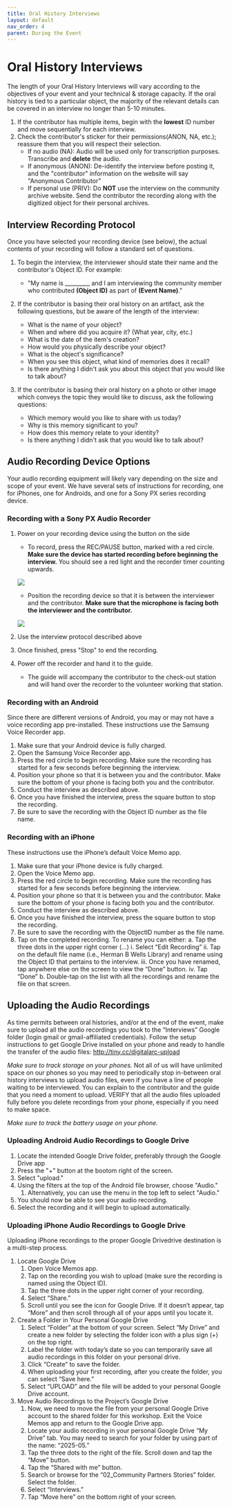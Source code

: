 ```yaml
---
title: Oral History Interviews
layout: default
nav_order: 4
parent: During the Event
---
```


# Oral History Interviews

The length of your Oral History Interviews will vary according to the objectives of your event and your technical & storage capacity. If the oral history is tied to a particular object, the majority of the relevant details can be covered in an interview no longer than 5-10 minutes. 

1. If the contributor has multiple items, begin with the **lowest** ID number and move sequentially for each interview. 
1. Check the contributor's sticker for their permissions(ANON, NA, etc.); reassure them that you will respect their selection.
	- If no audio (NA): Audio will be used only for transcription purposes. Transcribe and **delete** the audio. 
	- If anonymous (ANON): De-identify the interview before posting it, and the "contributor" information on the website will say "Anonymous Contributor"
	- If personal use (PRIV): Do **NOT** use the interview on the community archive website. Send the contributor the recording along with the digitized object for their personal archives.

## Interview Recording Protocol

Once you have selected your recording device (see below), the actual contents of your recording will follow a standard set of questions. 

1. To begin the interview, the interviewer should state their name and the contributor's Object ID. For example: 
	- "My name is _________ and I am interviewing the community member who contributed **(Object ID)** as part of **(Event Name)**."

1. If the contributor is basing their oral history on an artifact, ask the following questions, but be aware of the length of the interview:
	- What is the name of your object? 
	- When and where did you acquire it? (What year, city, etc.)
	- What is the date of the item's creation? 
	- How would you physically describe your object? 
	- What is the object's significance? 
	- When you see this object, what kind of memories does it recall? 
	- Is there anything I didn't ask you about this object that you would like to talk about? 

1. If the contributor is basing their oral history on a photo or other image which conveys the topic they would like to discuss, ask the following questions: 
	- Which memory would you like to share with us today? 
	- Why is this memory significant to you?
	- How does this memory relate to your identity? 
	- Is there anything I didn't ask that you would like to talk about? 

## Audio Recording Device Options

Your audio recording equipment will likely vary depending on the size and scope of your event. We have several sets of instructions for recording, one for iPhones, one for Androids, and one for a Sony PX series recording device.

### Recording with a Sony PX Audio Recorder

1. Power on your recording device using the button on the side
	- To record, press the REC/PAUSE button, marked with a red circle. **Make sure the device has started recording before beginning the interview.** You should see a red light and the recorder timer counting upwards.
	
	![]({{site.url}}{{site.baseurl}}/assets/images/duringEvent/oralHistory/recorder1.jpg)
	
	- Position the recording device so that it is between the interviewer and the contributor. **Make sure that the microphone is facing both the interviewer and the contributor.**
	
	![]({{site.url}}{{site.baseurl}}/assets/images/duringEvent/oralHistory/recorder2.jpg)
	
1. Use the interview protocol described above
1. Once finished, press "Stop" to end the recording. 
1. Power off the recorder and hand it to the guide. 
	- The guide will accompany the contributor to the check-out station and will hand over the recorder to the volunteer working that station.

### Recording with an Android
Since there are different versions of Android, you may or may not have a voice recording app pre-installed. These instructions use the Samsung Voice Recorder app.

1. Make sure that your Android device is fully charged.
1. Open the Samsung Voice Recorder app. 
1. Press the red circle to begin recording. Make sure the recording has started for a few seconds before beginning the interview. 
1. Position your phone so that it is between you and the contributor. Make sure the bottom of your phone is facing both you and the contributor.
1. Conduct the interview as described above. 
1. Once you have finished the interview, press the square button to stop the recording. 
1. Be sure to save the recording with the Object ID number as the file name. 

### Recording with an iPhone

These instructions use the iPhone’s default Voice Memo app.

1. Make sure that your iPhone device is fully charged.
1. Open the Voice Memo app. 
1. Press the red circle to begin recording. Make sure the recording has started for a few seconds before beginning the interview. 
1. Position your phone so that it is between you and the contributor. Make sure the bottom of your phone is facing both you and the contributor.
1. Conduct the interview as described above. 
1. Once you have finished the interview, press the square button to stop the recording. 
1. Be sure to save the recording with the ObjectID number as the file name.
1. Tap on the completed recording. To rename you can either:
	a. Tap the three dots in the upper right corner (…)
		i. Select “Edit Recording”
		ii. Tap on the default file name (i.e., Herman B Wells Library) and rename using the Object ID that pertains to the interview. 
		iii. Once you have renamed, tap anywhere else on the screen to view the “Done” button.
		iv. Tap “Done”
	b. Double-tap on the list with all the recordings and rename the file on that screen. 

## Uploading the Audio Recordings

As time permits between oral histories, and/or at the end of the event, make sure to upload all the audio recordings you took to the “Interviews” Google folder (login gmail or gmail-affiliated credentials). Follow the setup instructions to get Google Drive installed on your phone and ready to handle the transfer of the audio files: http://tiny.cc/digitalarc-upload

*Make sure to track storage on your phones.* Not all of us will have unlimited space on our phones so you may need to periodically stop in-between oral history interviews to upload audio files, even if you have a line of people waiting to be interviewed. You can explain to the contributor and the guide that you need a moment to upload. VERIFY that all the audio files uploaded fully before you delete recordings from your phone, especially if you need to make space.

*Make sure to track the battery usage on your phone.*

### Uploading Android Audio Recordings to Google Drive

1. Locate the intended Google Drive folder, preferably through the Google Drive app
1. Press the "+" button at the bootom right of the screen.
1. Select "upload."
1. Using the filters at the top of the Android file browser, choose "Audio."
	1. Alternatively, you can use the menu in the top left to select "Audio."
1. You should now be able to see your audio recording.
1. Select the recording and it will begin to upload automatically.


### Uploading iPhone Audio Recordings to Google Drive

Uploading iPhone recordings to the proper Google Drivedrive destination is a multi-step process. 

1. Locate Google Drive
	1. Open Voice Memos app.
	1. Tap on the recording you wish to upload (make sure the recording is named using the Object ID). 
	1. Tap the three dots in the upper right corner of your recording. 
	1. Select “Share.” 
	1. Scroll until you see the icon for Google Drive. If it doesn’t appear, tap “More” and then scroll through all of your apps until you locate it.
2. Create a Folder in Your Personal Google Drive
	1. Select “Folder” at the bottom of your screen. Select “My Drive” and create a new folder by selecting the folder icon with a plus sign (+) on the top right. 
	1. Label the folder with today’s date so you can temporarily save all audio recordings in this folder on your personal drive. 
	1. Click “Create” to save the folder. 
	1. When uploading your first recording, after you create the folder, you can select “Save here.”
	1. Select “UPLOAD” and the file will be added to your personal Google Drive account.
3. Move Audio Recordings to the Project’s Google Drive
	1. Now, we need to move the file from your personal Google Drive account to the shared folder for this workshop. Exit the Voice Memos app and return to the Google Drive app. 
	1. Locate your audio recording in your personal Google Drive “My Drive” tab. You may need to search for your folder by using part of the name: “2025-05.”
	1. Tap the three dots to the right of the file. Scroll down and tap the “Move” button. 
	1. Tap the “Shared with me” button. 
	1. Search or browse for the “02_Community Partners Stories” folder. Select the folder. 
	1. Select “Interviews.”
	1. Tap “Move here” on the bottom right of your screen.
